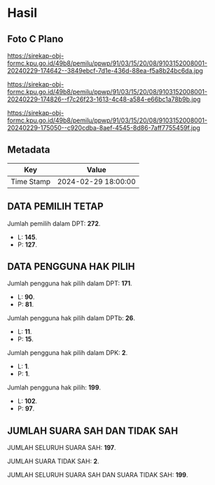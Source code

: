 # Hasil

## Foto C Plano

https://sirekap-obj-formc.kpu.go.id/49b8/pemilu/ppwp/91/03/15/20/08/9103152008001-20240229-174642--3849ebcf-7d1e-436d-88ea-f5a8b24bc6da.jpg

https://sirekap-obj-formc.kpu.go.id/49b8/pemilu/ppwp/91/03/15/20/08/9103152008001-20240229-174826--f7c26f23-1613-4c48-a584-e66bc1a78b9b.jpg

https://sirekap-obj-formc.kpu.go.id/49b8/pemilu/ppwp/91/03/15/20/08/9103152008001-20240229-175050--c920cdba-8aef-4545-8d86-7aff7755459f.jpg


## Metadata

| Key        | Value               |
| ---------- | ------------------- |
| Time Stamp | 2024-02-29 18:00:00 |


## DATA PEMILIH TETAP

Jumlah pemilih dalam DPT: **272**.
 * L: **145**.
 * P: **127**.

## DATA PENGGUNA HAK PILIH

Jumlah pengguna hak pilih dalam DPT: **171**.
 * L: **90**.
 * P: **81**.

Jumlah pengguna hak pilih dalam DPTb: **26**.
 * L: **11**.
 * P: **15**.

Jumlah pengguna hak pilih dalam DPK: **2**.
 * L: **1**.
 * P: **1**.

Jumlah pengguna hak pilih: **199**.
 * L: **102**.
 * P: **97**.

## JUMLAH SUARA SAH DAN TIDAK SAH

JUMLAH SELURUH SUARA SAH: **197**.

JUMLAH SUARA TIDAK SAH: **2**.

JUMLAH SELURUH SUARA SAH DAN SUARA TIDAK SAH: **199**.


